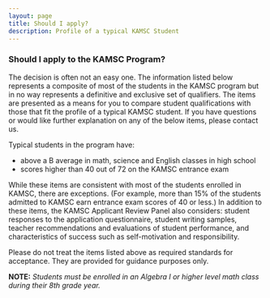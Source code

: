 ```yaml
---
layout: page
title: Should I apply?
description: Profile of a typical KAMSC Student
---
```

<h3>Should I apply to the KAMSC Program?</h3>

The decision is often not an easy one. The information listed below represents a composite of most of the students in the KAMSC program but in no way represents a definitive and exclusive set of qualifiers. The items are presented as a means for you to compare student qualifications with those that fit the profile of a typical KAMSC student. If you have questions or would like further explanation on any of the below items, please contact us.

Typical students in the program have:
 - above a B average in math, science and English classes in high school
 - scores higher than 40 out of 72 on the KAMSC entrance exam

While these items are consistent with most of the students enrolled in KAMSC, there are exceptions. (For example, more than 15% of the students admitted to KAMSC earn entrance exam scores of 40 or less.) In addition to these items, the KAMSC Applicant Review Panel also considers: student responses to the application questionnaire, student writing samples, teacher recommendations and evaluations of student performance, and characteristics of success such as self-motivation and responsibility.

Please do not treat the items listed above as required standards for acceptance. They are provided for guidance purposes only.

**NOTE:** *Students must be enrolled in an Algebra I or higher level math class during their 8th grade year.*
